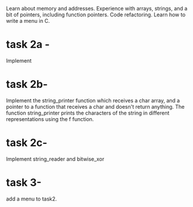 Learn about memory and addresses.
Experience with arrays, strings, and a bit of pointers, including function pointers.
Code refactoring.
Learn how to write a menu in C.

# task 2a -
Implement
# task 2b-
Implement the string_printer function which receives a char array,
and a pointer to a function that receives a char and doesn't return anything. 
The function string_printer prints the characters of the string in different representations using the f function.
# task 2c-
Implement string_reader and bitwise_xor
# task 3-
add a menu to task2.
